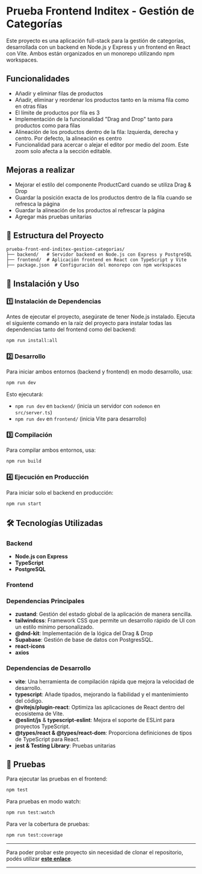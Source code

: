 # Prueba Frontend Inditex - Gestión de Categorías

Este proyecto es una aplicación full-stack para la gestión de categorías, desarrollada con un backend en Node.js y Express y un frontend en React con Vite. Ambos están organizados en un monorepo utilizando npm workspaces.

## Funcionalidades

- Añadir y eliminar filas de productos
- Añadir, eliminar y reordenar los productos tanto en la misma fila como en otras filas
- El límite de productos por fila es 3
- Implementación de la funcionalidad "Drag and Drop" tanto para productos como para filas
- Alineación de los productos dentro de la fila: Izquierda, derecha y centro. Por defecto, la alineación es centro
- Funcionalidad para acercar o alejar el editor por medio del zoom. Este zoom solo afecta a la sección editable.

## Mejoras a realizar

- Mejorar el estilo del componente ProductCard cuando se utiliza Drag & Drop
- Guardar la posición exacta de los productos dentro de la fila cuando se refresca la página
- Guardar la alineación de los productos al refrescar la página
- Agregar más pruebas unitarias

## 📁 Estructura del Proyecto

```
prueba-front-end-inditex-gestion-categorias/
├── backend/   # Servidor backend en Node.js con Express y PostgreSQL
├── frontend/  # Aplicación frontend en React con TypeScript y Vite
├── package.json  # Configuración del monorepo con npm workspaces
```

## 🚀 Instalación y Uso

### 1️⃣ Instalación de Dependencias

Antes de ejecutar el proyecto, asegúrate de tener Node.js instalado. Ejecuta el siguiente comando en la raíz del proyecto para instalar todas las dependencias tanto del frontend como del backend:

```sh
npm run install:all
```

### 2️⃣ Desarrollo

Para iniciar ambos entornos (backend y frontend) en modo desarrollo, usa:

```sh
npm run dev
```

Esto ejecutará:

- `npm run dev` en `backend/` (inicia un servidor con `nodemon` en `src/server.ts`)
- `npm run dev` en `frontend/` (inicia Vite para desarrollo)

### 3️⃣ Compilación

Para compilar ambos entornos, usa:

```sh
npm run build
```

### 4️⃣ Ejecución en Producción

Para iniciar solo el backend en producción:

```sh
npm run start
```

## 🛠 Tecnologías Utilizadas

### Backend

- **Node.js con Express**
- **TypeScript**
- **PostgreSQL**

### Frontend

### **Dependencias Principales**

- **zustand**: Gestión del estado global de la aplicación de manera sencilla.
- **tailwindcss**: Framework CSS que permite un desarrollo rápido de UI con un estilo mínimo personalizado.
- **@dnd-kit**: Implementación de la lógica del Drag & Drop
- **Supabase**: Gestión de base de datos con PostgresSQL.
- **react-icons**
- **axios**

### **Dependencias de Desarrollo**

- **vite**: Una herramienta de compilación rápida que mejora la velocidad de desarrollo.
- **typescript**: Añade tipados, mejorando la fiabilidad y el mantenimiento del código.
- **@vitejs/plugin-react**: Optimiza las aplicaciones de React dentro del ecosistema de Vite.
- **@eslint/js** & **typescript-eslint**: Mejora el soporte de ESLint para proyectos TypeScript.
- **@types/react & @types/react-dom**: Proporciona definiciones de tipos de TypeScript para React.
- **jest & Testing Library**: Pruebas unitarias

## 🧪 Pruebas

Para ejecutar las pruebas en el frontend:

```sh
npm test
```

Para pruebas en modo watch:

```sh
npm run test:watch
```

Para ver la cobertura de pruebas:

```sh
npm run test:coverage
```

---

Para poder probar este proyecto sin necesidad de clonar el repositorio, podés utilizar **[este enlace](https://prueba-front-end-inditex-gestion-categorias-frontend.vercel.app/)**.

---

